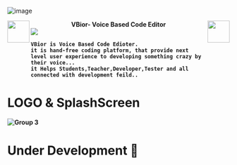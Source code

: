 ![image](https://github.com/godkingjay/godkingjay/blob/master/assets/borderseparator.gif)
<div align="center">
  <img src="https://github.com/godkingjay/godkingjay/blob/master/assets/animated-flame-01.gif" height="50px" align="left"/>
  <span align="middle"><strong>VBior- Voice Based Code Editor<strong></span>
  <img src="https://github.com/godkingjay/godkingjay/blob/master/assets/animated-flame-01.gif" height="50px" align="right"/>
</div>
<img src="https://github.com/godkingjay/godkingjay/blob/master/assets/borderseparator.gif"/>
  
    VBior is Voice Based Code Edioter. 
    it is hand-free coding platform, that provide next level user experience to developing something crazy by their voice... 
    it Helps Students,Teacher,Developer,Tester and all connected with development feild..

# LOGO & SplashScreen
![Group 3](https://github.com/AJAX-Codder/VBior_React_Native_Cli/assets/126388812/7bd39ac6-fba7-42ba-a322-954c85c888ee)

    
# Under Development 🚧 
